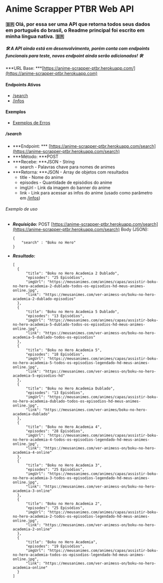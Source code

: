 # Anime Scrapper PTBR Web API

### 🇧🇷 Olá, por essa ser uma API que retorna todos seus dados em português do brasil, o Readme principal foi escrito em minha língua nativa. 🇧🇷

#### ***🛠 A API ainda está em desenvolvimento, porém conta com endpoints funcionais para teste, novos endpoint ainda serão adicionados! 🛠***

***URL Base: ***[https://anime-scrapper-ptbr.herokuapp.com/](https://anime-scrapper-ptbr.herokuapp.com)

#### Endpoints Ativos
* [/search](#search)
* [/infos](#infos)

#### Exemplos
* [Exemplos de Erros](#errors)

##### /search
* ***Endpoint: *** [https://anime-scrapper-ptbr.herokuapp.com/search](https://anime-scrapper-ptbr.herokuapp.com/search)
* ***Método: ***POST
* ***Recebe: ***JSON - String
  * search - Palavras chave para nomes de animes
* ***Retorna: ***JSON - Array de objetos com resultados
  * title - Nome do anime
  * episodes - Quantidade de episódios do anime
  * imgUrl - Link da imagem do banner do anime
  * link - Link para acessar as infos do anime (usado como parâmetro em [/infos](#infos))
  
###### Exemplo de uso
* ***Requisição:***
    POST [https://anime-scrapper-ptbr.herokuapp.com/search](https://anime-scrapper-ptbr.herokuapp.com/search)
    Body (JSON):
    ```
    {
        "search" : "Boku no Hero"
    }
    ```

* ***Resultado:***
  ```
  [
    {
        "title": "Boku no Hero Academia 2 Dublado",
        "episodes": "25 Episódios",
        "imgUrl": "https://meusanimes.com/animes/capas/assistir-boku-no-hero-academia-2-dublado-todos-os-episodios-hd-meus-animes-online.jpg",
        "link": "https://meusanimes.com/ver-animess-on/boku-no-hero-academia-2-dublado-episodios"
    },
    {
        "title": "Boku no Hero Academia 5 Dublado",
        "episodes": "13 Episódios",
        "imgUrl": "https://meusanimes.com/animes/capas/assistir-boku-no-hero-academia-5-dublado-todos-os-episodios-hd-meus-animes-online.jpg",
        "link": "https://meusanimes.com/ver-animess-on/boku-no-hero-academia-5-dublado-todos-os-episodios"
    },
    {
        "title": "Boku no Hero Academia 5",
        "episodes": "18 Episódios",
        "imgUrl": "https://meusanimes.com/animes/capas/assistir-boku-no-hero-academia-5-todos-os-episodios-legendado-hd-meus-animes-online.jpg",
        "link": "https://meusanimes.com/ver-animess-on/boku-no-hero-academia-5-episodios-hd"
    },
    {
        "title": "Boku no Hero Academia Dublado",
        "episodes": "13 Episódios",
        "imgUrl": "https://meusanimes.com/animes/capas/assistir-boku-no-hero-academia-dublado-todos-os-episodios-hd-meus-animes-online.jpg",
        "link": "https://meusanimes.com/ver-animes/boku-no-hero-academia-dublado"
    },
    {
        "title": "Boku no Hero Academia 4",
        "episodes": "28 Episódios",
        "imgUrl": "https://meusanimes.com/animes/capas/assistir-boku-no-hero-academia-4-todos-os-episodios-legendado-hd-meus-animes-online.jpg",
        "link": "https://meusanimes.com/ver-animess-on/boku-no-hero-academia-4-online"
    },
    {
        "title": "Boku no Hero Academia 3",
        "episodes": "25 Episódios",
        "imgUrl": "https://meusanimes.com/animes/capas/assistir-boku-no-hero-academia-3-todos-os-episodios-legendado-hd-meus-animes-online.jpg",
        "link": "https://meusanimes.com/ver-animess-on/boku-no-hero-academia-3-online"
    },
    {
        "title": "Boku no Hero Academia 2",
        "episodes": "25 Episódios",
        "imgUrl": "https://meusanimes.com/animes/capas/assistir-boku-no-hero-academia-2-todos-os-episodios-legendado-hd-meus-animes-online.jpg",
        "link": "https://meusanimes.com/ver-animess-on/boku-no-hero-academia-2-online"
    },
    {
        "title": "Boku no Hero Academia",
        "episodes": "19 Episódios",
        "imgUrl": "https://meusanimes.com/animes/capas/assistir-boku-no-hero-academia-todos-os-episodios-legendado-hd-meus-animes-online.jpg",
        "link": "https://meusanimes.com/ver-animess-on/boku-no-hero-academia-online"
    }
  ]
```
